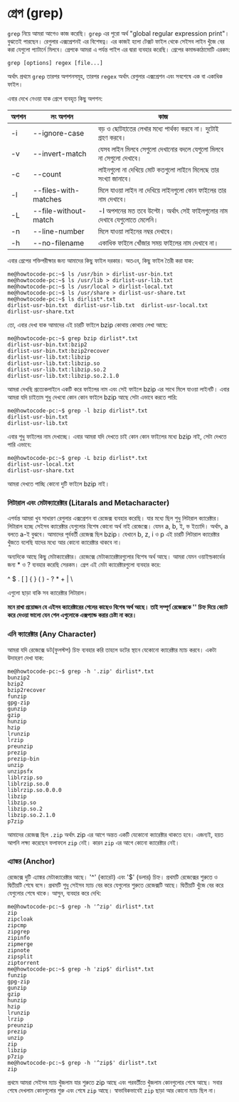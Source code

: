 # গ্রেপ (grep)

`grep` নিয়ে আমরা আগেও কাজ করেছি। `grep` এর পুরো অর্থ "global regular expression print"। বুঝতেই পারছেন। রেগুলার এক্সপ্রেশনই এর বিশেষত্ন। এর কাজই হলো টেক্সট ফাইল থেকে সেইসব লাইন খুঁজে বের করা যেগুলো প্যাটার্নে মিলবে। গ্রেপকে আমরা এ পর্যন্ত পাইপ এর দ্বারা ব্যবহার করেছি। গ্রেপের কমান্ডকাঠামোটি এরকম:

```
grep [options] regex [file...]
```

অর্থাৎ প্রথমে `grep` তারপর অপশনসমূহ, তারপর `regex` অর্থাৎ রেগুলার এক্সপ্রেশন এবং সবশেষে এক বা একাধিক ফাইল।

এবার দেখে নেওয়া যাক গ্রেপে ব্যবহৃত কিছু অপশন:

| অপশন | লং অপশন | কাজ |
| ----- | -------- | ------------------------------ |
| -i | --ignore-case | বড় ও ছোটহাতের লেখার মধ্যে পার্থক্য করবে না। দুটোই গ্রহণ করবে। |
| -v | --invert-match | যেসব লাইন মিলবে সেগুলো দেখানোর বদলে যেগুলো মিলবে না সেগুলো দেখাবে। |
| -c | --count | লাইনগুলো না দেখিয়ে মোট কতগুলো লাইনে মিলেছে তার সংখ্যা জানাবে। |
| -l | --files-with-matches | মিলে যাওয়া লাইন না দেখিয়ে লাইনগুলো কোন ফাইলের তার নাম দেখাবে। |
| -L | --file-without-match | -l অপশনের মত তবে উল্টো। অর্থাৎ সেই ফাইলগুলোর নাম দেখাবে যেগুলোতে মেলেনি। |
| -n | --line-number | মিলে যাওয়া লাইনের নম্বর দেখাবে। |
| -h | --no-filename | একাধিক ফাইলে খোঁজার সময় ফাইলের নাম দেখাবে না। |

এবার গ্রেপের শক্তিপরীক্ষার জন্য আমাদের কিছু ফাইল দরকার। অতএব, কিছু ফাইল তৈরী করা যাক:

```
me@howtocode-pc:~$ ls /usr/bin > dirlist-usr-bin.txt
me@howtocode-pc:~$ ls /usr/lib > dirlist-usr-lib.txt
me@howtocode-pc:~$ ls /usr/local > dirlist-local.txt
me@howtocode-pc:~$ ls /usr/share > dirlist-usr-share.txt
me@howtocode-pc:~$ ls dirlist*.txt
dirlist-usr-bin.txt  dirlist-usr-lib.txt  dirlist-usr-local.txt  dirlist-usr-share.txt
```

তো, এবার দেখা যাক আমাদের এই চারটি ফাইলে bzip কোথায় কোথায় লেখা আছে:

```
me@howtocode-pc:~$ grep bzip dirlist*.txt
dirlist-usr-bin.txt:bzip2
dirlist-usr-bin.txt:bzip2recover
dirlist-usr-lib.txt:libzip
dirlist-usr-lib.txt:libzip.so
dirlist-usr-lib.txt:libzip.so.2
dirlist-usr-lib.txt:libzip.so.2.1.0
```

আমরা দেখছি প্রত্যেকলাইনে একটি করে ফাইলের নাম এবং সেই ফাইলে bzip এর সাথে মিলে যাওয়া লাইনটি। এবার আমরা যদি চাইতাম শুধু দেখবো কোন কোন ফাইলে bzip আছে সেটা এভাবে করতে পারি:

```
me@howtocode-pc:~$ grep -l bzip dirlist*.txt
dirlist-usr-bin.txt
dirlist-usr-lib.txt
```

এবার শুধু ফাইলের নাম দেখাচ্ছে। এবার আমরা যদি দেখতে চাই কোন কোন ফাইলের মধ্যে bzip নাই, সেটা দেখতে পারি এভাবে:

```
me@howtocode-pc:~$ grep -L bzip dirlist*.txt
dirlist-usr-local.txt
dirlist-usr-share.txt
```

আমরা দেখতে পাচ্ছি কোনো দুটি ফাইলে bzip নাই।

### লিটারাল এবং মেটাক্যারেক্টার (Litarals and Metacharacter)

এপর্যন্ত আমরা খুব সাধারণ রেগুলার এক্সপ্রেশন বা রেজেক্স ব্যবহার করেছি। যার মধ্যে ছিল শুধু লিটারাল ক্যারেক্টার। লিটারাল হচ্ছে সেইসব ক্যারেক্টার যেগুলোর বিশেষ কোনো অর্থ নাই রেজেক্সে। যেমন a, b, ই, ভ ইত্যাদি। অর্থাৎ, a বলতে a-ই বুঝবে। আমাদের পূর্ববর্তী রেজেক্স ছিল bzip। যেখানে b, z, i ও p এই চারটি লিটারাল ক্যারেক্টার খুঁজতে বলেছি যাদের মধ্যে আর কোনো ক্যারেক্টার থাকবে না।

অন্যদিকে আছে কিছু মেটাক্যারেক্টার। রেজেক্সে মেটাক্যারেক্টারগুলোর বিশেষ অর্থ আছে। আমরা যেমন ওয়াইল্ডকার্ডের জন্য * ও ? ব্যবহার করেছি সেরকম। গ্রেপ এই মেটা ক্যারেক্টারগুলো ব্যবহার করে:

^ $ . [ ] { } ( ) - ? * + | \

এগুলো ছাড়া বাকি সব ক্যারেক্টার লিটারাল।

**মনে রাখা প্রয়োজন যে এইসব ক্যারেক্টারের শেলের কাছেও বিশেষ অর্থ আছে। তাই সম্পূর্ণ রেজেক্সকে '' চিহ্ন দিয়ে ক্যোট করে দেওয়া ভালো যেন শেল এগুলোকে এক্সপ্যান্ড করার চেষ্টা না করে।**

### এনি ক্যারেক্টার (Any Character)

আমরা যদি রেজেক্সে ডট(ফুলস্টপ) চিহ্ন ব্যবহার করি তাহলে ডটের স্থানে যেকোনো ক্যারেক্টার ম্যাচ করবে। একটা উদাহরণ দেখা যাক:

```
me@howtocode-pc:~$ grep -h '.zip' dirlist*.txt
bunzip2
bzip2
bzip2recover
funzip
gpg-zip
gunzip
gzip
hunzip
hzip
lrunzip
lrzip
preunzip
prezip
prezip-bin
unzip
unzipsfx
liblrzip.so
liblrzip.so.0
liblrzip.so.0.0.0
libzip
libzip.so
libzip.so.2
libzip.so.2.1.0
p7zip
```

আমাদের রেজেক্স ছিল `.zip` অর্থাৎ zip এর আগে অন্তত একটি যেকোনো ক্যারেক্টার থাকতে হবে। এজন্যই, হয়ত আপনি লক্ষ্য করেছেন ফলাফলে `zip` নেই। কারন `zip` এর আগে কোনো ক্যারেক্টার নেই।

### এ্যাঙ্কর (Anchor)

রেজেক্সে দুটি এ্যাঙ্কর মেটাক্যারেক্টার আছে। '^' (ক্যারেট) এবং '$' (ডলার) চিহ্ন। প্রথমটি রেজেক্সের শুরুতে ও দ্বিতীয়টি শেষে বসে। প্রথমটি শুধু সেইসব ম্যাচ বের করে যেগুলোর শুরুতে রেজেক্সটি আছে। দ্বিতীয়টি খুঁজে বের করে যেগুলোর শেষে থাকে। আসুন, ব্যবহার করে দেখি:

```
me@howtocode-pc:~$ grep -h '^zip' dirlist*.txt
zip
zipcloak
zipcmp
zipgrep
zipinfo
zipmerge
zipnote
zipsplit
ziptorrent
me@howtocode-pc:~$ grep -h 'zip$' dirlist*.txt
funzip
gpg-zip
gunzip
gzip
hunzip
hzip
lrunzip
lrzip
preunzip
prezip
unzip
zip
libzip
p7zip
me@howtocode-pc:~$ grep -h '^zip$' dirlist*.txt
zip
```

প্রথমে আমরা সেইসব ম্যাচ খুঁজলাম যার শুরুতে zip আছে এবং পরবর্তীতে খুঁজলাম কোনগুলোর শেষে আছে। সবার শেষে দেখলাম কোনগুলোর শুরু এবং শেষে `zip` আছে। স্বাভাবিকভাবেই `zip` ছাড়া আর কোনো ম্যাচ ছিল না।